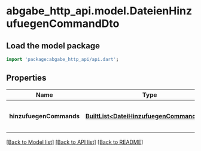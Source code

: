 # abgabe_http_api.model.DateienHinzufuegenCommandDto

## Load the model package
```dart
import 'package:abgabe_http_api/api.dart';
```

## Properties
Name | Type | Description | Notes
------------ | ------------- | ------------- | -------------
**hinzufuegenCommands** | [**BuiltList&lt;DateiHinzufuegenCommandDto1&gt;**](DateiHinzufuegenCommandDto1.md) |  | [optional] [default to const []]

[[Back to Model list]](../README.md#documentation-for-models) [[Back to API list]](../README.md#documentation-for-api-endpoints) [[Back to README]](../README.md)


